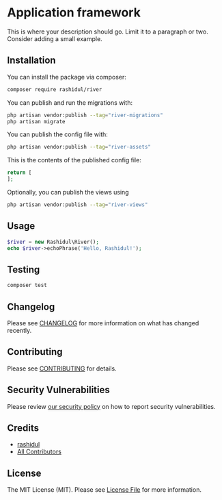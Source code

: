 # Application framework


This is where your description should go. Limit it to a paragraph or two. Consider adding a small example.

## Installation

You can install the package via composer:

```bash
composer require rashidul/river
```

You can publish and run the migrations with:

```bash
php artisan vendor:publish --tag="river-migrations"
php artisan migrate
```

You can publish the config file with:

```bash
php artisan vendor:publish --tag="river-assets"
```

This is the contents of the published config file:

```php
return [
];
```

Optionally, you can publish the views using

```bash
php artisan vendor:publish --tag="river-views"
```

## Usage

```php
$river = new Rashidul\River();
echo $river->echoPhrase('Hello, Rashidul!');
```

## Testing

```bash
composer test
```

## Changelog

Please see [CHANGELOG](CHANGELOG.md) for more information on what has changed recently.

## Contributing

Please see [CONTRIBUTING](.github/CONTRIBUTING.md) for details.

## Security Vulnerabilities

Please review [our security policy](../../security/policy) on how to report security vulnerabilities.

## Credits

- [rashidul](https://github.com/rashidul-hasan)
- [All Contributors](../../contributors)

## License

The MIT License (MIT). Please see [License File](LICENSE.md) for more information.
